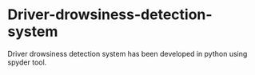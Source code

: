 # Driver-drowsiness-detection-system
Driver drowsiness detection system has been developed in python using spyder tool.

